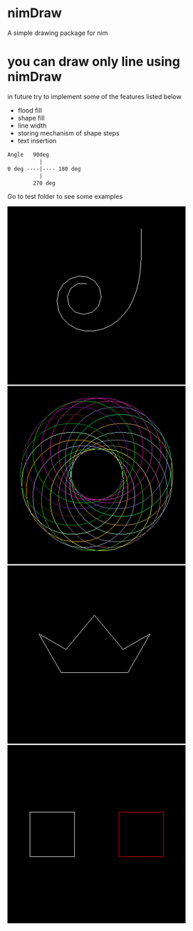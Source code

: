 # nimDraw
A simple drawing package for nim

# you can draw only line using nimDraw

in future try to implement some of the features listed below
- flood fill
- shape fill
- line width
- storing mechanism of shape steps
- text insertion
```
Angle   90deg
          |
0 deg ----|---- 180 deg
          |
        270 deg
```
Go to test folder to see some examples

![Spiral](https://raw.githubusercontent.com/sk-Prime/nimDraw/master/nimDraw/tests/spiral.png) ![flower](https://raw.githubusercontent.com/sk-Prime/nimDraw/master/nimDraw/tests/flower.png)
![Crown](https://raw.githubusercontent.com/sk-Prime/nimDraw/master/nimDraw/tests/crown.png) ![Rect](https://raw.githubusercontent.com/sk-Prime/nimDraw/master/nimDraw/tests/rect.png)
